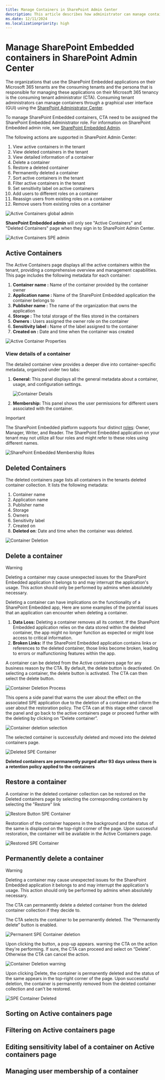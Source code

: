 ```yaml
---
title: Manage Containers in SharePoint Admin Center
description: This article describes how administrator can manage containers in SPAC.
ms.date: 12/11/2024
ms.localizationpriority: high
---
```

# Manage SharePoint Embedded containers in SharePoint Admin Center

The organizations that use the SharePoint Embedded applications on their Microsoft 365 tenants are the consuming tenants and the persona that is responsible for managing these applications on their Microsoft 365 tenancy is the consuming tenant administrator (CTA). Consuming tenant administrators can manage containers through a graphical user interface (GUI) using the [SharePoint Administrator Center](https://go.microsoft.com/fwlink/?linkid=2185219).

To manage SharePoint Embedded containers, CTA need to be assigned the SharePoint Embedded Administrator role.
For information on SharePoint Embedded admin role, see [SharePoint Embedded Admin](../adminrole.md).

The following actions are supported in SharePoint Admin Center:

1. View active containers in the tenant
1. View deleted containers in the tenant
1. View detailed information of a container
1. Delete a container
1. Restore a deleted container
1. Permanently deleted a container
2. Sort active containers in the tenant
3. Filter active containers in the tenant
4. Set sensitivity label on active containers
5. Add users to different roles on a container
6. Reassign users from existing roles on a container
7. Remove users from existing roles on a container


![Active Containers global admin](../../../images/ctaux1.png)

**SharePoint Embedded admin** will only see "Active Containers" and "Deleted Containers" page when they sign in to SharePoint Admin Center.

![Active Containers SPE admin](../../../images/ctaux2.png)

## Active Containers

The Active Containers page displays all the active containers within the tenant, providing a comprehensive overview and management capabilities. This page includes the following metadata for each container:

1. **Container name :** Name of the container provided by the container owner
1. **Application name :** Name of the SharePoint Embedded application the container belongs to
1. **Publisher name :** The name of the organization that owns the application
1. **Storage :** The total storage of the files stored in the containers
1. **Owners :** Users assigned the owner role on the container
1. **Sensitivity label :** Name of the label assigned to the container
1. **Created on :** Date and time when the container was created

![Active Container Properties](../../../images/ctaux3.png)

### View details of a container

The detailed container view provides a deeper dive into container-specific metadata, organized under two tabs:

1. **General:** This panel displays all the general metadata about a container, usage, and configuration settings.

    ![Container Details](../../../images/ctaux4.png)

1. **Membership:** This panel shows the user permissions for different users associated with the container.

> [!IMPORTANT]
> The SharePoint Embedded platform supports four distinct [roles](../../app-concepts/sharing-and-perm.md): Owner, Manager, Writer, and Reader. The SharePoint Embedded application on your tenant may not utilize all four roles and might refer to these roles using different names.
>

![SharePoint Embedded Membership Roles](../../../images/ctaux5.png)

## Deleted Containers

The deleted containers page lists all containers in the tenants deleted container collection. It lists the following metadata:

1. Container name
1. Application name
1. Publisher name
1. Storage
1. Owners
1. Sensitivity label
1. Created on
1. **Deleted on**: Date and time when the container was deleted.

![Container Deletion](../../../images/ctaux6.png)

## Delete a container

> [!WARNING]
>
> Deleting a container may cause unexpected issues for the SharePoint Embedded application it belongs to and may interrupt the application's usage. This action should only be performed by admins when absolutely necessary.

Deleting a container can have implications on the functionality of a SharePoint Embedded app, Here are some examples of the potential issues that an application can encounter when deleting a container.

1. **Data Loss:** Deleting a container removes all its content. If the SharePoint Embedded application relies on the data stored within the deleted container, the app might no longer function as expected or might lose access to critical information.
1. **Broken Links:** If the SharePoint Embedded application contains links or references to the deleted container, those links become broken, leading to errors or malfunctioning features within the app.

A container can be deleted from the Active containers page for any business reason by the CTA. By default, the delete button is deactivated. On selecting a container, the delete button is activated. The CTA can then select the delete button.

![Container Deletion Process](../../../images/ctaux7.png)

This opens a side panel that warns the user about the effect on the associated SPE application due to the deletion of a container and inform the user about the restoration policy. The CTA can at this stage either cancel the panel and go back to the active containers page or proceed further with the deleting by clicking on “Delete container”.

![Container deletion selection](../../../images/ctaux8.png)

The selected container is successfully deleted and moved into the deleted containers page.

![Deleted SPE Container](../../../images/ctaux9.png)

**Deleted containers are permanently purged after 93 days unless there is a retention policy applied to the containers**

## Restore a container

A container in the deleted container collection can be restored on the Deleted containers page by selecting the corresponding containers by selecting the "Restore" link

![Restore Button SPE Container](../../../images/ctaux10.png)

Restoration of the container happens in the background and the status of the same is displayed on the top-right corner of the page. Upon successful restoration, the container will be available in the Active Containers page.

![Restored SPE Container](../../../images/ctaux11.png)

## Permanently delete a container

> [!WARNING]
>
> Deleting a container may cause unexpected issues for the SharePoint Embedded application it belongs to and may interrupt the application's usage. This action should only be performed by admins when absolutely necessary.

The CTA can permanently delete a deleted container from the deleted container collection if they decide to.

The CTA selects the container to be permanently deleted. The “Permanently delete” button is enabled.

![Permanent SPE Container deletion](../../../images/ctaux12.png)

Upon clicking the button, a pop-up appears. warning the CTA on the action they're performing. If sure, the CTA can proceed and select on “Delete”. Otherwise the CTA can cancel the action.

![Container Deletion warning](../../../images/ctaux13.png)

Upon clicking Delete, the container is permanently deleted and the status of the same appears in the top-right corner of the page. Upon successful deletion, the container is permanently removed from the deleted container collection and can't be restored.

![SPE Container Deleted](../../../images/ctaux15-n.png)

## Sorting on Active containers page
## Filtering on Active containers page
## Editing sensitivity label of a container on Active containers page
## Managing user membership of a container


